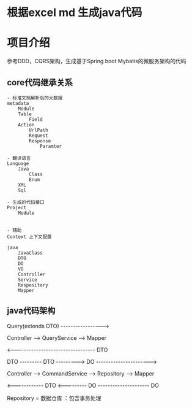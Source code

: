 # 根据excel md 生成java代码

# 项目介绍
参考DDD，CQRS架构，生成基于Spring boot Mybatis的微服务架构的代码

## core代码继承关系
```
- 标准文档解析后的元数据
metadata 
    Module
    Table
        Field
    Action
        UrlPath
        Request
        Response
            Paramter

- 翻译语言
Language 
    Java
        Class
        Enum
    XML
    Sql

- 生成的代码接口
Project
    Module


- 辅助
Context 上下文配置

java
    JavaClass
    DTO
    DO
    VO
    Controller
    Service
    Respository
    Mapper
```

## java代码架构 
Query(extends DTO) ----------------->  

Controller --> QueryService --> Mapper

<--------------------------------- DTO

DTO --------- DTO ---------> DO ---------------------->

Controller --> CommandService --> Repository --> Mapper

<------------ DTO <--------- DO --------------------- DO 



Repository = 数据仓库 ：包含事务处理